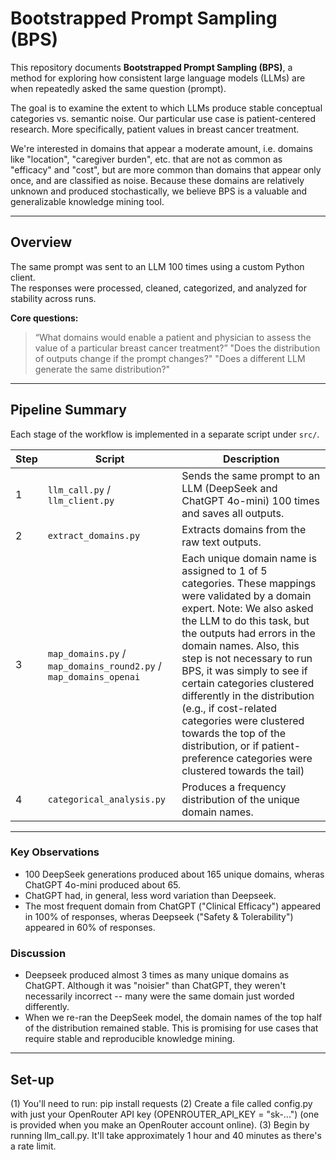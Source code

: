 # Bootstrapped Prompt Sampling (BPS)

This repository documents **Bootstrapped Prompt Sampling (BPS)**, a method for exploring how consistent large language models (LLMs) are when repeatedly asked the same question (prompt).  

The goal is to examine the extent to which LLMs produce stable conceptual categories vs. semantic noise. Our particular use case is patient-centered research. More specifically, patient values in breast cancer treatment. 

We're interested in domains that appear a moderate amount, i.e. domains like "location", "caregiver burden", etc. that are not as common as "efficacy" and "cost", but are more common than domains that appear only once, and are classified as noise. Because these domains are relatively unknown and produced stochastically, we believe BPS is a valuable and generalizable knowledge mining tool.


---

## Overview

The same prompt was sent to an LLM 100 times using a custom Python client.  
The responses were processed, cleaned, categorized, and analyzed for stability across runs.

**Core questions:**
> “What domains would enable a patient and physician to assess the value of a particular breast cancer treatment?”
> "Does the distribution of outputs change if the prompt changes?"
> "Does a different LLM generate the same distribution?"

---

## Pipeline Summary

Each stage of the workflow is implemented in a separate script under `src/`.

| Step | Script | Description |
|------|---------|-------------|
| 1 | `llm_call.py` / `llm_client.py`| Sends the same prompt to an LLM (DeepSeek and ChatGPT 4o-mini) 100 times and saves all outputs. |
| 2 | `extract_domains.py` | Extracts domains from the raw text outputs. |
| 3 | `map_domains.py` / `map_domains_round2.py` / `map_domains_openai`| Each unique domain name is assigned to 1 of 5 categories. These mappings were validated by a domain expert. Note: We also asked the LLM to do this task, but the outputs had errors in the domain names. Also, this step is not necessary to run BPS, it was simply to see if certain categories clustered differently in the distribution (e.g., if cost-related categories were clustered towards the top of the distribution, or if patient-preference categories were clustered towards the tail)  |
| 4 | `categorical_analysis.py` | Produces a frequency distribution of the unique domain names. |

---

### Key Observations
- 100 DeepSeek generations produced about 165 unique domains, wheras ChatGPT 4o-mini produced about 65.
- ChatGPT had, in general, less word variation than Deepseek.
- The most frequent domain from ChatGPT ("Clinical Efficacy") appeared in 100% of responses, wheras Deepseek ("Safety & Tolerability") appeared in 60% of responses.

### Discussion
- Deepseek produced almost 3 times as many unique domains as ChatGPT. Although it was "noisier" than ChatGPT, they weren't necessarily incorrect -- many were the same domain just worded differently.
- When we re-ran the DeepSeek model, the domain names of the top half of the distribution remained stable. This is promising for use cases that require stable and reproducible knowledge mining.

---



## Set-up

(1) You'll need to run: pip install requests
(2) Create a file called config.py with just your OpenRouter API key (OPENROUTER_API_KEY = "sk-...") (one is provided when you make an OpenRouter account online).
(3) Begin by running llm_call.py. It'll take approximately 1 hour and 40 minutes as there's a rate limit.
